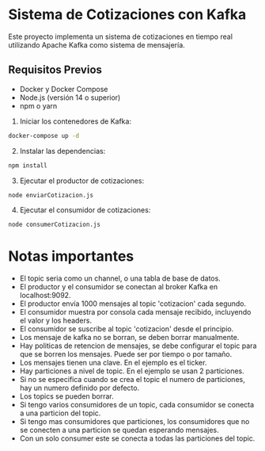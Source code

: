 # Sistema de Cotizaciones con Kafka

Este proyecto implementa un sistema de cotizaciones en tiempo real utilizando Apache Kafka como sistema de mensajería.

## Requisitos Previos

- Docker y Docker Compose
- Node.js (versión 14 o superior)
- npm o yarn


1. Iniciar los contenedores de Kafka:

```bash
docker-compose up -d
```

2. Instalar las dependencias:


```bash
npm install
```

3. Ejecutar el productor de cotizaciones:

```bash
node enviarCotizacion.js
``` 

4. Ejecutar el consumidor de cotizaciones:

```bash
node consumerCotizacion.js
```

# Notas importantes

- El topic seria como un channel, o una tabla de base de datos.
- El productor y el consumidor se conectan al broker Kafka en localhost:9092.
- El productor envía 1000 mensajes al topic 'cotizacion' cada segundo.
- El consumidor muestra por consola cada mensaje recibido, incluyendo el valor y los headers.
- El consumidor se suscribe al topic 'cotizacion' desde el principio.
- Los mensaje de kafka no se borran, se deben borrar manualmente.
- Hay politicas de retencion de mensajes, se debe configurar el topic para que se borren los mensajes. Puede ser por tiempo o por tamaño.
- Los mensajes tienen una clave. En el ejemplo es el ticker.
- Hay particiones a nivel de topic. En el ejemplo se usan 2 particiones.
- Si no se especifica cuando se crea el topic el numero de particiones, hay un numero definido por defecto.
- Los topics se pueden borrar.
- Si tengo varios consumidores de un topic, cada consumidor se conecta a una particion del topic.
- Si tengo mas consumidores que particiones, los consumidores que no se conecten a una particion se quedan esperando mensajes.
- Con un solo consumer este se conecta a todas las particiones del topic.



